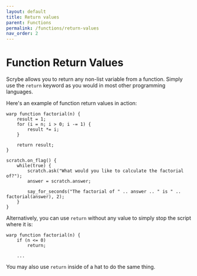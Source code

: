 ```yaml
---
layout: default
title: Return values
parent: Functions
permalink: /functions/return-values
nav_order: 2
---
```


# Function Return Values

Scrybe allows you to return any non-list variable from a function. Simply use the `return` keyword as you would in most other programming languages.

Here's an example of function return values in action:

```scrybe
warp function factorial(n) {
    result = 1;
    for (i = n; i > 0; i -= 1) {
        result *= i;
    }

    return result;
}

scratch.on_flag() {
    while(true) {
        scratch.ask("What would you like to calculate the factorial of?");
        answer = scratch.answer;

        say_for_seconds("The factorial of " .. answer .. " is " .. factorial(answer), 2);
    }
}
```

Alternatively, you can use `return` without any value to simply stop the script where it is:

```scrybe
warp function factorial(n) {
    if (n <= 0)
        return;

    ...
```

You may also use `return` inside of a hat to do the same thing.
